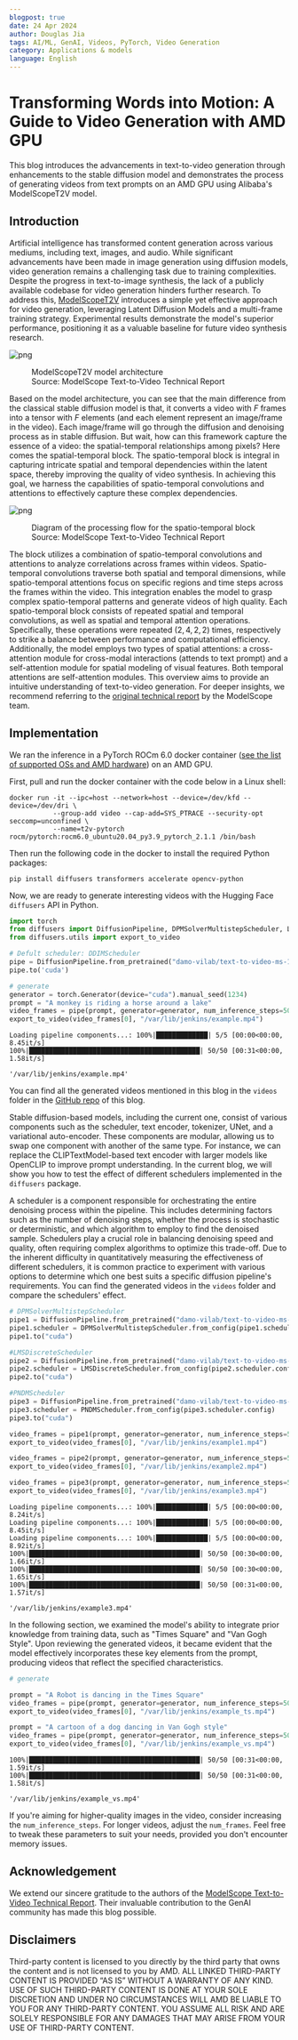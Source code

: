 ```yaml
---
blogpost: true
date: 24 Apr 2024
author: Douglas Jia
tags: AI/ML, GenAI, Videos, PyTorch, Video Generation
category: Applications & models
language: English
---
```

<head>
  <meta charset="UTF-8">
  <meta name="description" content="Transforming Words into Motion: A Guide to Video Generation with AMD GPU">
  <meta name="keywords" content="Video Generation, ModelScopeT2V, text-to-video, AMD, GPU, MI300, MI250, ROCm">
</head>

# Transforming Words into Motion: A Guide to Video Generation with AMD GPU

This blog introduces the advancements in text-to-video generation through enhancements to the stable diffusion model and demonstrates the process of generating videos from text prompts on an AMD GPU using Alibaba's ModelScopeT2V model.

## Introduction

Artificial intelligence has transformed content generation across various mediums, including text, images, and audio. While significant advancements have been made in image generation using diffusion models, video generation remains a challenging task due to training complexities. Despite the progress in text-to-image synthesis, the lack of a publicly available codebase for video generation hinders further research. To address this, [ModelScopeT2V](https://arxiv.org/abs/2308.06571) introduces a simple yet effective approach for video generation, leveraging Latent Diffusion Models and a multi-frame training strategy. Experimental results demonstrate the model's superior performance, positioning it as a valuable baseline for future video synthesis research.

![png](images/architecture.png)
<figure style="text-align: left;">
    <figcaption>ModelScopeT2V model architecture<br>Source: ModelScope Text-to-Video Technical Report</figcaption>
</figure>

Based on the model architecture, you can see that the main difference from the classical stable diffusion model is that, it converts a video with $F$ frames into a tensor with $F$ elements (and each element represent an image/frame in the video). Each image/frame will go through the diffusion and denoising process as in stable diffusion. But wait, how can this framework capture the essence of a video: the spatial-temporal relationships among pixels? Here comes the spatial-temporal block.
The spatio-temporal block is integral in capturing intricate spatial and temporal dependencies within the latent space, thereby improving the quality of video synthesis. In achieving this goal, we harness the capabilities of spatio-temporal convolutions and attentions to effectively capture these complex dependencies.

![png](images/spatial-temporal.png)
<figure style="text-align: left;">
    <figcaption>Diagram of the processing flow for the spatio-temporal block<br>Source: ModelScope Text-to-Video Technical Report</figcaption>
</figure>

The block utilizes a combination of spatio-temporal convolutions and attentions to analyze correlations across frames within videos. Spatio-temporal convolutions traverse both spatial and temporal dimensions, while spatio-temporal attentions focus on specific regions and time steps across the frames within the video. This integration enables the model to grasp complex spatio-temporal patterns and generate videos of high quality. Each spatio-temporal block consists of repeated spatial and temporal convolutions, as well as spatial and temporal attention operations. Specifically, these operations were repeated $(2, 4, 2, 2)$ times, respectively to strike a balance between performance and computational efficiency. Additionally, the model employs two types of spatial attentions: a cross-attention module for cross-modal interactions (attends to text prompt) and a self-attention module for spatial modeling of visual features. Both temporal attentions are self-attention modules. This overview aims to provide an intuitive understanding of text-to-video generation. For deeper insights, we recommend referring to the [original technical report](https://arxiv.org/abs/2308.06571) by the ModelScope team.

## Implementation

We ran the inference in a PyTorch ROCm 6.0 docker container ([see the list of supported OSs and AMD hardware](https://rocm.docs.amd.com/projects/install-on-linux/en/latest/reference/system-requirements.html)) on an AMD GPU.

First, pull and run the docker container with the code below in a Linux shell:

```text
docker run -it --ipc=host --network=host --device=/dev/kfd --device=/dev/dri \
           --group-add video --cap-add=SYS_PTRACE --security-opt seccomp=unconfined \
           --name=t2v-pytorch rocm/pytorch:rocm6.0_ubuntu20.04_py3.9_pytorch_2.1.1 /bin/bash
```

Then run the following code in the docker to install the required Python packages:

```text
pip install diffusers transformers accelerate opencv-python
```

Now, we are ready to generate interesting videos with the Hugging Face `diffusers` API in Python.

```python
import torch
from diffusers import DiffusionPipeline, DPMSolverMultistepScheduler, LMSDiscreteScheduler, PNDMScheduler
from diffusers.utils import export_to_video

# Defult scheduler: DDIMScheduler
pipe = DiffusionPipeline.from_pretrained("damo-vilab/text-to-video-ms-1.7b")
pipe.to('cuda')

# generate
generator = torch.Generator(device="cuda").manual_seed(1234)
prompt = "A monkey is riding a horse around a lake"
video_frames = pipe(prompt, generator=generator, num_inference_steps=50, num_frames=20).frames
export_to_video(video_frames[0], "/var/lib/jenkins/example.mp4")
```

```text
Loading pipeline components...: 100%|█████████████| 5/5 [00:00<00:00,  8.45it/s]
100%|███████████████████████████████████████████| 50/50 [00:31<00:00,  1.58it/s]

'/var/lib/jenkins/example.mp4'
```

You can find all the generated videos mentioned in this blog in the `videos` folder in the [GitHub repo](https://github.com/ROCm/rocm-blogs/tree/release/blogs/artificial-intelligence/text-to-video-generation) of this blog.

Stable diffusion-based models, including the current one, consist of various components such as the scheduler, text encoder, tokenizer, UNet, and a variational auto-encoder. These components are modular, allowing us to swap one component with another of the same type. For instance, we can replace the CLIPTextModel-based text encoder with larger models like OpenCLIP to improve prompt understanding. In the current blog, we will show you how to test the effect of different schedulers implemented in the `diffusers` package.

A scheduler is a component responsible for orchestrating the entire denoising process within the pipeline. This includes determining factors such as the number of denoising steps, whether the process is stochastic or deterministic, and which algorithm to employ to find the denoised sample. Schedulers play a crucial role in balancing denoising speed and quality, often requiring complex algorithms to optimize this trade-off. Due to the inherent difficulty in quantitatively measuring the effectiveness of different schedulers, it is common practice to experiment with various options to determine which one best suits a specific diffusion pipeline's requirements. You can find the generated videos in the `videos` folder and compare the schedulers' effect.

```python
# DPMSolverMultistepScheduler
pipe1 = DiffusionPipeline.from_pretrained("damo-vilab/text-to-video-ms-1.7b")
pipe1.scheduler = DPMSolverMultistepScheduler.from_config(pipe1.scheduler.config)
pipe1.to("cuda")

#LMSDiscreteScheduler
pipe2 = DiffusionPipeline.from_pretrained("damo-vilab/text-to-video-ms-1.7b")
pipe2.scheduler = LMSDiscreteScheduler.from_config(pipe2.scheduler.config)
pipe2.to("cuda")

#PNDMScheduler
pipe3 = DiffusionPipeline.from_pretrained("damo-vilab/text-to-video-ms-1.7b")
pipe3.scheduler = PNDMScheduler.from_config(pipe3.scheduler.config)
pipe3.to("cuda")

video_frames = pipe1(prompt, generator=generator, num_inference_steps=50, num_frames=20).frames
export_to_video(video_frames[0], "/var/lib/jenkins/example1.mp4")

video_frames = pipe2(prompt, generator=generator, num_inference_steps=50, num_frames=20).frames
export_to_video(video_frames[0], "/var/lib/jenkins/example2.mp4")

video_frames = pipe3(prompt, generator=generator, num_inference_steps=50, num_frames=20).frames
export_to_video(video_frames[0], "/var/lib/jenkins/example3.mp4")
```

```text
Loading pipeline components...: 100%|█████████████| 5/5 [00:00<00:00,  8.24it/s]
Loading pipeline components...: 100%|█████████████| 5/5 [00:00<00:00,  8.45it/s]
Loading pipeline components...: 100%|█████████████| 5/5 [00:00<00:00,  8.92it/s]
100%|███████████████████████████████████████████| 50/50 [00:30<00:00,  1.66it/s]
100%|███████████████████████████████████████████| 50/50 [00:30<00:00,  1.65it/s]
100%|███████████████████████████████████████████| 50/50 [00:31<00:00,  1.57it/s]

'/var/lib/jenkins/example3.mp4'
```

In the following section, we examined the model's ability to integrate prior knowledge from training data, such as "Times Square" and "Van Gogh Style". Upon reviewing the generated videos, it became evident that the model effectively incorporates these key elements from the prompt, producing videos that reflect the specified characteristics.

```python
# generate

prompt = "A Robot is dancing in the Times Square"
video_frames = pipe(prompt, generator=generator, num_inference_steps=50, num_frames=20).frames
export_to_video(video_frames[0], "/var/lib/jenkins/example_ts.mp4")

prompt = "A cartoon of a dog dancing in Van Gogh style"
video_frames = pipe(prompt, generator=generator, num_inference_steps=50, num_frames=20).frames
export_to_video(video_frames[0], "/var/lib/jenkins/example_vs.mp4")
```

```text
100%|███████████████████████████████████████████| 50/50 [00:31<00:00,  1.59it/s]
100%|███████████████████████████████████████████| 50/50 [00:31<00:00,  1.58it/s]  

'/var/lib/jenkins/example_vs.mp4'
```

If you're aiming for higher-quality images in the video, consider increasing the `num_inference_steps`. For longer videos, adjust the `num_frames`. Feel free to tweak these parameters to suit your needs, provided you don't encounter memory issues.

## Acknowledgement

We extend our sincere gratitude to the authors of the [ModelScope Text-to-Video Technical Report](https://arxiv.org/abs/2308.06571). Their invaluable contribution to the GenAI community has made this blog possible.

## Disclaimers

Third-party content is licensed to you directly by the third party that owns the content and is not licensed to you by AMD. ALL LINKED THIRD-PARTY CONTENT IS PROVIDED “AS IS” WITHOUT A WARRANTY OF ANY KIND. USE OF SUCH THIRD-PARTY CONTENT IS DONE AT YOUR SOLE DISCRETION AND UNDER NO CIRCUMSTANCES WILL AMD BE LIABLE TO YOU FOR ANY THIRD-PARTY CONTENT. YOU ASSUME ALL RISK AND ARE SOLELY RESPONSIBLE FOR ANY DAMAGES THAT MAY ARISE FROM YOUR USE OF THIRD-PARTY CONTENT.
